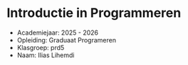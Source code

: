 # Introductie in Programmeren

- Academiejaar: 2025 - 2026
- Opleiding: Graduaat Programeren
- Klasgroep: prd5
- Naam: Ilias Lihemdi

